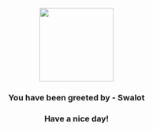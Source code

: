 <p align="center">
            <img src="https://raw.githubusercontent.com/PokeAPI/sprites/master/sprites/pokemon/317.png" width="150" height="150">
          </p>
          <h3 align="center">You have been greeted by - <b>Swalot</b></h3>
          <h3 align="center">Have a nice day!</h3>
        